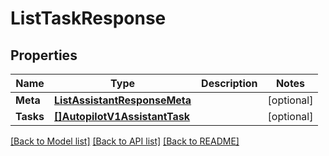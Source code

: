 # ListTaskResponse

## Properties

Name | Type | Description | Notes
------------ | ------------- | ------------- | -------------
**Meta** | [**ListAssistantResponseMeta**](ListAssistantResponse_meta.md) |  | [optional] 
**Tasks** | [**[]AutopilotV1AssistantTask**](autopilot.v1.assistant.task.md) |  | [optional] 

[[Back to Model list]](../README.md#documentation-for-models) [[Back to API list]](../README.md#documentation-for-api-endpoints) [[Back to README]](../README.md)


